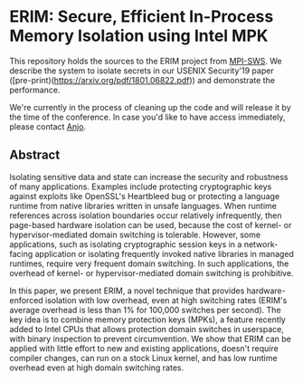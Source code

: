 # ERIM: Secure, Efficient In-Process Memory Isolation using Intel MPK

This repository holds the sources to the ERIM project from [MPI-SWS](https://www.mpi-sws.org).
We describe the system to isolate secrets in our
USENIX Security'19 paper ([pre-print)(https://arxiv.org/pdf/1801.06822.pdf)) and demonstrate the performance.

We're currently in the process of cleaning up the code and will release it by the time
of the conference. In case you'd like to have access immediately, please contact [Anjo](mailto:anjovahldiek@gmail.com).

<!--

The sources of the ERIM library are in [src/erim](src/erim). We provide several
tests that demonstrate the library's use. In this release we also
provide the ptrace and linux security module-based technique to
restrict an untrusted component's capability to mmap/mprotect
executable memory. You can find those in [src/tem](src/tem).
Our binary analysis and rewriting tool can be found in [src/binaryanalysis](src/binaryanalysis).
Additionally we provide the benchmarks and scripts to run them in [bench](bench).

-->

## Abstract

Isolating sensitive data and state can increase the security and
robustness of many applications.  Examples include protecting
cryptographic keys against exploits like OpenSSL's Heartbleed bug or
protecting a language runtime from native libraries written in unsafe
languages. When runtime references across isolation boundaries occur
relatively infrequently, then page-based hardware isolation can be
used, because the cost of kernel- or hypervisor-mediated domain
switching is tolerable. However, some applications, such as isolating
cryptographic session keys in a network-facing application or
isolating frequently invoked native libraries in managed runtimes,
require very frequent domain switching. In such applications, the
overhead of kernel- or hypervisor-mediated domain switching is
prohibitive.

In this paper, we present ERIM, a novel technique that provides
hardware-enforced isolation with low overhead, even at high switching
rates (ERIM's average overhead is less than 1\% for 100,000
switches per second).  The key idea is to combine memory protection
keys (MPKs), a feature recently added to Intel CPUs that allows
protection domain switches in userspace, with binary inspection to
prevent circumvention. We show that ERIM can be applied with little
effort to new and existing applications, doesn't require compiler
changes, can run on a stock Linux kernel, and has low runtime overhead
even at high domain switching rates.

<!--

## Build

Run `make` in [src/](src/) to compile the ERIM library.

To further  build specific benchmarks  or applications, look  into the
[bench](bench) folder.

## ERIMizing Applications and Libraries

For an application or library to make use of ERIM, the developer needs to
alter an application at three key points.

* ERIM's initialization needs to run before the application's start by, for
instance, LD_PRELOADing a shared library (with an appropiate init function)
or statically linking ERIM and calling the initialization functions. All
initialization is provided by liberim (see [src/erim](src/erim)).

* After deviding the application into a trusted and an untrusted
component, insert the appropriate switches using the API provided in
[src/erim](src/erim). Dividing an application may be done by hand, automatically
by a compiler or supervised using stub generators.

* When running an ERIMized application, we need to hinder all untruted
components from creating executable memory. This is achieved using one
of the two trusted-only execute memory (TEM) techniques provided in
[src/tem](src/tem).

Most of the overhead of running ERIM, stems from the switches, since
they appear frequently. Both, the initialization and TEM, result in
non-negligible overhead, but their functionality is invoked
infrequently.

## Compatibility

ERIM requires a CPU supporting Intel Memory Protection Keys (MPK) and
a Linux Kernel supporting MPK. We have tested and run our evaluation on
Debian 8 (kernel version 4.9.60 or 4.9.110) using Intel Xeon Scalable Silver and
Gold (6142) CPUs.

-->